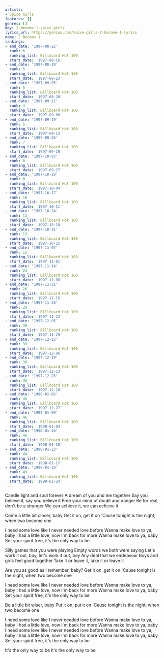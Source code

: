 ```yaml
---
artists:
- Spice Girls
features: []
genres: []
key: 2-become-1-spice-girls
lyrics_url: https://genius.com/Spice-girls-2-become-1-lyrics
name: 2 Become 1
rankings:
- end_date: '1997-08-22'
  rank: 6
  ranking_list: Billboard Hot 100
  start_date: '1997-08-16'
- end_date: '1997-08-29'
  rank: 5
  ranking_list: Billboard Hot 100
  start_date: '1997-08-23'
- end_date: '1997-09-05'
  rank: 5
  ranking_list: Billboard Hot 100
  start_date: '1997-08-30'
- end_date: '1997-09-12'
  rank: 4
  ranking_list: Billboard Hot 100
  start_date: '1997-09-06'
- end_date: '1997-09-19'
  rank: 5
  ranking_list: Billboard Hot 100
  start_date: '1997-09-13'
- end_date: '1997-09-26'
  rank: 7
  ranking_list: Billboard Hot 100
  start_date: '1997-09-20'
- end_date: '1997-10-03'
  rank: 8
  ranking_list: Billboard Hot 100
  start_date: '1997-09-27'
- end_date: '1997-10-10'
  rank: 8
  ranking_list: Billboard Hot 100
  start_date: '1997-10-04'
- end_date: '1997-10-17'
  rank: 10
  ranking_list: Billboard Hot 100
  start_date: '1997-10-11'
- end_date: '1997-10-24'
  rank: 11
  ranking_list: Billboard Hot 100
  start_date: '1997-10-18'
- end_date: '1997-10-31'
  rank: 13
  ranking_list: Billboard Hot 100
  start_date: '1997-10-25'
- end_date: '1997-11-07'
  rank: 15
  ranking_list: Billboard Hot 100
  start_date: '1997-11-01'
- end_date: '1997-11-14'
  rank: 23
  ranking_list: Billboard Hot 100
  start_date: '1997-11-08'
- end_date: '1997-11-21'
  rank: 26
  ranking_list: Billboard Hot 100
  start_date: '1997-11-15'
- end_date: '1997-11-28'
  rank: 28
  ranking_list: Billboard Hot 100
  start_date: '1997-11-22'
- end_date: '1997-12-05'
  rank: 30
  ranking_list: Billboard Hot 100
  start_date: '1997-11-29'
- end_date: '1997-12-12'
  rank: 33
  ranking_list: Billboard Hot 100
  start_date: '1997-12-06'
- end_date: '1997-12-19'
  rank: 39
  ranking_list: Billboard Hot 100
  start_date: '1997-12-13'
- end_date: '1997-12-26'
  rank: 45
  ranking_list: Billboard Hot 100
  start_date: '1997-12-20'
- end_date: '1998-01-02'
  rank: 45
  ranking_list: Billboard Hot 100
  start_date: '1997-12-27'
- end_date: '1998-01-09'
  rank: 46
  ranking_list: Billboard Hot 100
  start_date: '1998-01-03'
- end_date: '1998-01-16'
  rank: 46
  ranking_list: Billboard Hot 100
  start_date: '1998-01-10'
- end_date: '1998-01-23'
  rank: 44
  ranking_list: Billboard Hot 100
  start_date: '1998-01-17'
- end_date: '1998-01-30'
  rank: 49
  ranking_list: Billboard Hot 100
  start_date: '1998-01-24'
---
```

Candle light and soul forever
A dream of you and me together
Say you believe it, say you believe it
Free your mind of doubt and danger
Be for real, don't be a stranger
We can achieve it, we can achieve it


Come a little bit closer, baby
Get it on, get it on
'Cause tonight is the night, when two become one


I need some love like I never needed love before
Wanna make love to ya, baby
I had a little love, now I'm back for more
Wanna make love to ya, baby
Set your spirit free, it's the only way to be


Silly games that you were playing
Empty words we both were saying
Let's work it out, boy, let's work it out, boy
Any deal that we endeavour
Boys and girls feel good together
Take it or leave it, take it or leave it


Are you as good as I remember, baby?
Get it on, get it on
'Cause tonight is the night, when two become one


I need some love like I never needed love before
Wanna make love to ya, baby
I had a little love, now I'm back for more
Wanna make love to ya, baby
Set your spirit free, it's the only way to be


Be a little bit wiser, baby
Put it on, put it on
'Cause tonight is the night, when two become one


I need some love like I never needed love before
Wanna make love to ya, baby
I had a little love, now I'm back for more
Wanna make love to ya, baby
I need some love like I never needed love before
Wanna make love to ya, baby
I had a little love, now I'm back for more
Wanna make love to ya, baby
Set your spirit free, it's the only way to be


It's the only way to be
It's the only way to be
